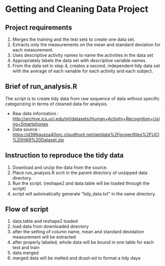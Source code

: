 # Getting and Cleaning Data Project

## Project requirements
1. Merges the training and the test sets to create one data set.
2. Extracts only the measurements on the mean and standard deviation for each measurement. 
3. Uses descriptive activity names to name the activities in the data set
4. Appropriately labels the data set with descriptive variable names. 
5. From the data set in step 4, creates a second, independent tidy data set with the average of each variable for each activity and each subject.

## Brief of run_analysis.R
The script is to create tidy data from raw sequence of data without specific categorizing in terms of cleaned data for analysis.

- Raw data information : http://archive.ics.uci.edu/ml/datasets/Human+Activity+Recognition+Using+Smartphones
- Data source : https://d396qusza40orc.cloudfront.net/getdata%2Fprojectfiles%2FUCI%20HAR%20Dataset.zip

## Instruction to reproduce the tidy data
1. Download and unzip the data from the source.
2. Place run_analysis.R scrit in the parent directory of unzipped data directory.
3. Run the script. (reshape2 and data.table will be loaded through the script)
4. script will automatically generate "tidy_data.txt" in the same directory.

## Flow of script
1. data.table and reshape2 loaded
2. load data from downloaded directory
3. after the setting of column name, mean and standard devidation measurement will be extracted
4. after properly labeled, whole data will be bound in one table for each test and train
5. data merged
6. merged data will be melted and dcast-ed to format a tidy daya
